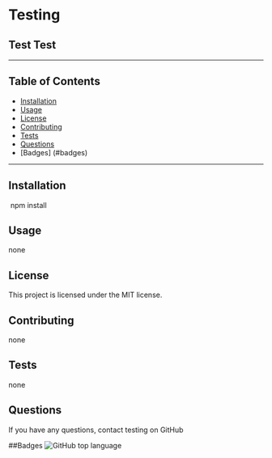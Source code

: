 
  
  # Testing
  
  ## Test Test
  ---
  ## Table of Contents
  - [Installation](#installation)
  - [Usage](#usage)
  - [License](#license)
  - [Contributing](#contributing)
  - [Tests](#tests)
  - [Questions](#questions)
  - [Badges] (#badges)

  ---
  ## Installation
  ​
  npm install

  ## Usage
  none

  ## License
  This project is licensed under the MIT license.

  ## Contributing
  none

  ## Tests
  none

  ## Questions
  If you have any questions, contact testing on GitHub

  ##Badges
  ![GitHub top language](https://img.shields.io/github/languages/top/xelinx/readme-generator)
  